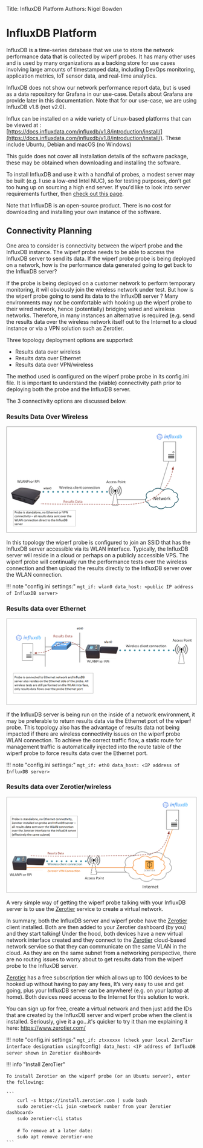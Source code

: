 Title: InfluxDB Platform
Authors: Nigel Bowden

# InfluxDB Platform
InfluxDB is a time-series database that we use to store the network performance data that is collected by wiperf probes. It has many other uses and is used by many organizations as a backing store for use cases involving large amounts of timestamped data, including DevOps monitoring, application metrics, IoT sensor data, and real-time analytics.

InfluxDB does not show our network performance report data, but is used as a data repository for Grafana in our use-case. Details about Grafana are provide later in this documentation. Note that for our use-case, we are using InfluxDB v1.8 (not v2.0).

Influx can be installed on a wide variety of Linux-based platforms that can be viewed at : [https://docs.influxdata.com/influxdb/v1.8/introduction/install/](https://docs.influxdata.com/influxdb/v1.8/introduction/install/). These include Ubuntu, Debian and macOS (no Windows)

This guide does not cover all installation details of the software package, these may be obtained when downloading and installing the software.

To install InfluxDB and use it with a handful of probes, a modest server may be built (e.g. I use a low-end Intel NUC), so for testing purposes, don’t get too hung up on sourcing a high end server. If you'd like to look into server requirements further, then [check out this page](https://docs.influxdata.com/influxdb/v1.8/guides/hardware_sizing/).

Note that InfluxDB is an open-source product. There is no cost for downloading and installing your own instance of the software.

## Connectivity Planning
One area to consider is connectivity between the wiperf probe and the InfluxDB instance. The wiperf probe needs to be able to access the InfluxDB server to send its data. If the wiperf probe probe is being deployed on a network, how is the performance data generated going to get back to the InfluxDB server?

If the probe is being deployed on a customer network to perform temporary monitoring, it will obviously join the wireless network under test. But how is the wiperf probe going to send its data to the InfluxDB server ? Many environments may not be comfortable with hooking up the wiperf probe to their wired network, hence (potentially) bridging wired and wireless networks. Therefore, in many instances an alternative is required (e.g. send the results data over the wireless network itself out to the Internet to a cloud instance or via a VPN solution such as Zerotier.

Three topology deployment options are supported:
- Results data over wireless
- Results data over Ethernet
- Results data over VPN/wireless 

The method used is configured on the wiperf probe probe in its config.ini file. It is important to understand the (viable) connectivity path prior to deploying both the probe and the InfluxDB server.

The 3 connectivity options are discussed below.

### Results Data Over Wireless

![influx_wireless_mgt](images/influx_wireless_mgt.png)

In this topology the wiperf probe is configured to join an SSID that has the InfluxDB server accessible via its WLAN interface. Typically, the InfluxDB server will reside in a cloud or perhaps on a publicly accessible VPS. The wiperf probe will continually run the performance tests over the wireless connection and then upload the results directly to the InfluxDB server over the WLAN connection.

!!! note "config.ini settings:"
    ```
        mgt_if: wlan0
        data_host: <public IP address of InfluxDB server> 
    ```

### Results data over Ethernet

![influx_ethernet_mgt](images/influx_ethernet_mgt.png)

If the InfluxDB server is being run on the inside of a network environment, it may be preferable to return results data via the Ethernet port of the wiperf probe. This topology also has the advantage of  results data not being impacted if there are wireless connectivity issues on the wiperf probe WLAN connection. To achieve the correct traffic flow, a static route for management traffic is automatically injected into the route table of the wiperf probe to force results data over the Ethernet port. 

!!! note "config.ini settings:"
    ```
        mgt_if: eth0
        data_host: <IP address of InfluxDB server> 
    ```


### Results data over Zerotier/wireless 

![influx_zerotier_mgt](images/influx_zerotier_mgt.png)

A very simple way of getting the wiperf probe talking with your InfluxDB server is to use the [Zerotier](https://zerotier.com/) service to create a virtual network. 

In summary, both the InfluxDB server and wiperf probe have the [Zerotier](https://zerotier.com/) client installed. Both are then added to your Zerotier dashboard (by you) and they start talking! Under the hood, both devices have a new virtual network interface created and they connect to the [Zerotier](https://zerotier.com/) cloud-based network service so that they can communicate on the same VLAN in the cloud. As they are on the same subnet from a networking perspective, there are no routing issues to worry about to get results data from the wiperf probe to the InfluxDB server.

[Zerotier](https://zerotier.com/) has a free subscription tier which allows up to 100 devices to be hooked up without having to pay any fees, It’s very easy to use and get going, plus your InfluxDB server can be anywhere! (e.g. on your laptop at home). Both devices need access to the Internet for this solution to work.

You can sign up for free, create a virtual network and then just add the IDs that are created by the InfluxDB server and wiperf probe when the client is installed.
Seriously, give it a go...it's quicker to try it than me explaining it here: https://www.zerotier.com/

!!! note "config.ini settings:"
    ```
        mgt_if: ztxxxxxx (check your local ZeroTier interface designation using ```ifconfig```)
        data_host: <IP address of InfluxDB server shown in Zerotier dashboard> 
    ```

!!! info "Install ZeroTier"

    To install Zerotier on the wiperf probe (or an Ubuntu server), enter the following:

    ```
        curl -s https://install.zerotier.com | sudo bash
        sudo zerotier-cli join <network number from your Zerotier dashboard>
        sudo zerotier-cli status

        # To remove at a later date:
        sudo apt remove zerotier-one
    ```


